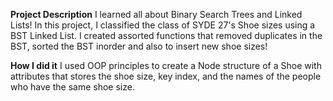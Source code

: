 **Project Description**
I learned all about Binary Search Trees and Linked Lists! In this project, I classified the class of SYDE 27's Shoe sizes using a BST Linked List. I created assorted functions that removed duplicates in the BST, sorted the BST inorder and also to insert new shoe sizes!

**How I did it**
I used OOP principles to create a Node structure of a Shoe with attributes that stores the shoe size, key index, and the names of the people who have the same shoe size.
